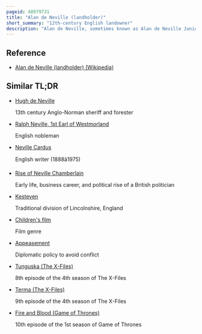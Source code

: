 ```yaml
---
pageid: 48979731
title: "Alan de Neville (landholder)"
short_summary: "12th-century English landowner"
description: "Alan de Neville, sometimes known as Alan de Neville Junior, was an English landowner in Lincolnshire, England. He is often confused with another Alan de neville who was in the same Activity around the same Time but who was a royal Forester. It is possible that the Landholder was the Son of a Forester but this is not certain. The Uncertainty continues as to his Children, with some Sources saying he had four Sons while Others say he had no Children. It is known that neville co-founded the Tupholme Abbey in Lincolnshire."
---
```


## Reference

- [Alan de Neville (landholder) (Wikipedia)](https://en.wikipedia.org/?curid=48979731)

## Similar TL;DR

- [Hugh de Neville](/tldr/en/hugh-de-neville)

  13th century Anglo-Norman sheriff and forester

- [Ralph Neville, 1st Earl of Westmorland](/tldr/en/ralph-neville-1st-earl-of-westmorland)

  English nobleman

- [Neville Cardus](/tldr/en/neville-cardus)

  English writer (1888â1975)

- [Rise of Neville Chamberlain](/tldr/en/rise-of-neville-chamberlain)

  Early life, business career, and political rise of a British politician

- [Kesteven](/tldr/en/kesteven)

  Traditional division of Lincolnshire, England

- [Children's film](/tldr/en/childrens-film)

  Film genre

- [Appeasement](/tldr/en/appeasement)

  Diplomatic policy to avoid conflict

- [Tunguska (The X-Files)](/tldr/en/tunguska-the-x-files)

  8th episode of the 4th season of The X-Files

- [Terma (The X-Files)](/tldr/en/terma-the-x-files)

  9th episode of the 4th season of The X-Files

- [Fire and Blood (Game of Thrones)](/tldr/en/fire-and-blood-game-of-thrones)

  10th episode of the 1st season of Game of Thrones
